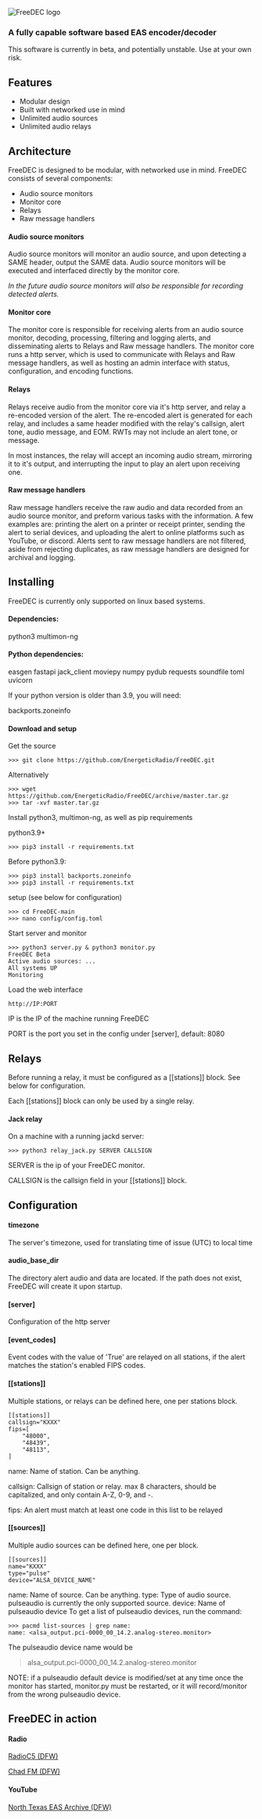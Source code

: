 ![FreeDEC logo](https://raw.githubusercontent.com/EnergeticRadio/FreeDEC/main/logo.svg "FreeDEC")
###  A fully capable software based EAS encoder/decoder

This software is currently in beta, and potentially unstable. Use at your own risk.

## Features
- Modular design
- Built with networked use in mind
- Unlimited audio sources
- Unlimited audio relays

## Architecture
FreeDEC is designed to be modular, with networked use in mind. FreeDEC consists of several components:
- Audio source monitors
- Monitor core
- Relays
- Raw message handlers

#### Audio source monitors
Audio source monitors will monitor an audio source, and upon detecting a SAME header, output the SAME data. Audio source monitors will be executed and interfaced directly by the monitor core.

*In the future audio source monitors will also be responsible for recording detected alerts.*

#### Monitor core
The monitor core is responsible for receiving alerts from an audio source monitor, decoding, processing, filtering and logging alerts, and disseminating alerts to Relays and Raw message handlers. The monitor core runs a http server, which is used to communicate with Relays and Raw message handlers, as well as hosting an admin interface with status, configuration, and encoding functions.

#### Relays
Relays receive audio from the monitor core via it's http server, and relay a re-encoded version of the alert. The re-encoded alert is generated for each relay, and includes a same header modified with the relay's callsign, alert tone, audio message, and EOM. RWTs may not include an alert tone, or message.

In most instances, the relay will accept an incoming audio stream, mirroring it to it's output, and interrupting the input to play an alert upon receiving one.

#### Raw message handlers
Raw message handlers receive the raw audio and data recorded from an audio source monitor, and preform various tasks with the information. A few examples are: printing the alert on a printer or receipt printer, sending the alert to serial devices, and uploading the alert to online platforms such as YouTube, or discord. Alerts sent to raw message handlers are not filtered, aside from rejecting duplicates, as raw message handlers are designed for archival and logging.

## Installing
FreeDEC is currently only supported on linux based systems.

#### Dependencies:
python3
multimon-ng

#### Python dependencies:
easgen
fastapi
jack_client
moviepy
numpy
pydub
requests
soundfile
toml
uvicorn

If your python version is older than 3.9, you will need:

backports.zoneinfo

#### Download and setup
Get the source
```
>>> git clone https://github.com/EnergeticRadio/FreeDEC.git
```

Alternatively
```
>>> wget https://github.com/EnergeticRadio/FreeDEC/archive/master.tar.gz
>>> tar -xvf master.tar.gz
```

Install python3, multimon-ng, as well as pip requirements

python3.9+
```
>>> pip3 install -r requirements.txt
```

Before python3.9:
```
>>> pip3 install backports.zoneinfo
>>> pip3 install -r requirements.txt
```

setup (see below for configuration)
```
>>> cd FreeDEC-main
>>> nano config/config.toml
```

Start server and monitor
```
>>> python3 server.py & python3 monitor.py
FreeDEC Beta
Active audio sources: ...
All systems UP
Monitoring
```

Load the web interface
```
http://IP:PORT
```
IP is the IP of the machine running FreeDEC

PORT is the port you set in the config under [server], default: 8080

## Relays
Before running a relay, it must be configured as a [[stations]] block. See below for configuration.

Each [[stations]] block can only be used by a single relay. 

#### Jack relay
On a machine with a running jackd server:
```
>>> python3 relay_jack.py SERVER CALLSIGN
```

SERVER is the ip of your FreeDEC monitor.

CALLSIGN is the callsign field in your [[stations]] block.

## Configuration
#### timezone
The server's timezone, used for translating time of issue (UTC) to local time

#### audio_base_dir
The directory alert audio and data are located. If the path does not exist, FreeDEC will create it upon startup.

#### [server]
Configuration of the http server

#### [event_codes]
Event codes with the value of 'True' are relayed on all stations, if the alert matches the station's enabled FIPS codes.

#### [[stations]]

Multiple stations, or relays can be defined here, one per stations block.
```
[[stations]]
callsign="KXXX"
fips=[
    "48000",
    "48439",
    "48113",
]
````

name: Name of station. Can be anything.

callsign: Callsign of station or relay. max 8 characters, should be capitalized, and only contain A-Z, 0-9, and -.

fips: An alert must match at least one code in this list to be relayed

#### [[sources]]

Multiple audio sources can be defined here, one per block.
```
[[sources]]
name="KXXX"
type="pulse"
device="ALSA_DEVICE_NAME"
```

name: Name of source. Can be anything.
type: Type of audio source. pulseaudio is currently the only supported source.
device: Name of pulseaudio device
To get a list of pulseaudio devices, run the command:
```
>>> pacmd list-sources | grep name:
name: <alsa_output.pci-0000_00_14.2.analog-stereo.monitor>
```

The pulseaudio device name would be
> alsa_output.pci-0000_00_14.2.analog-stereo.monitor

NOTE: if a pulseaudio default device is modified/set at any time once the monitor has started,
monitor.py must be restarted, or it will record/monitor from the wrong pulseaudio device.

## FreeDEC in action
#### Radio
[RadioC5 (DFW)](https://radioc5.com "RadioC5 (DFW)")

[Chad FM (DFW)](https://mytuner-radio.com/radio/chad-fm-490035/ "Chad FM (DFW)")

#### YouTube
[North Texas EAS Archive (DFW)](https://www.youtube.com/channel/UCyN9A5gQVlQaEHZ1tZ27PfA "North Texas EAS Archive (DFW)")
